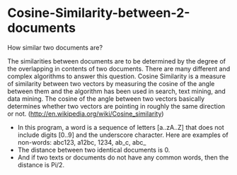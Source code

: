 # Cosine-Similarity-between-2-documents
How similar two documents are?

The similarities between documents are to be determined by the degree of the overlapping in
contents of two documents. There are many different and complex algorithms to answer this
question. Cosine Similarity is a measure of similarity between two vectors by measuring the cosine of the angle between them
and the algorithm has been used in search, text mining, and data mining. The cosine of the angle
between two vectors basically determines whether two vectors are pointing in roughly the same
direction or not. (http://en.wikipedia.org/wiki/Cosine_similarity)


* In this program, a word is a sequence of letters [a..zA..Z] that does not include digits [0..9] and the underscore
character. Here are examples of non-words: abc123, a12bc, 1234, ab_c, abc_
* The distance between two identical documents is 0.
* And if two texts or documents do not have any common words, then the distance is Pi/2.
